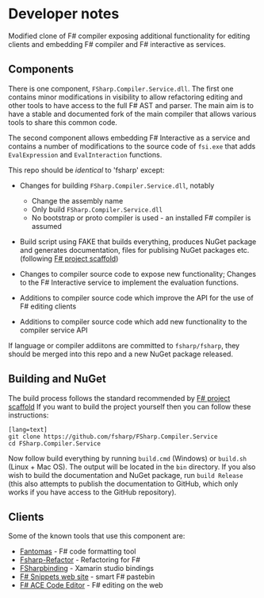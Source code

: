 Developer notes
===============

Modified clone of F# compiler exposing additional functionality for editing clients and embedding F# compiler
and F# interactive as services.

## Components

There is one component, `FSharp.Compiler.Service.dll`. The first one contains minor modifications in visibility 
to allow refactoring editing and other tools to have access to the full F# AST and parser.
The main aim is to have a stable and documented fork of the main compiler that allows various 
tools to share this common code.  

The second component allows embedding F# Interactive as a service and contains a number of
modifications to the source code of `fsi.exe` that adds `EvalExpression` and `EvalInteraction` functions.

This repo should be _identical_ to 'fsharp' except:

  - Changes for building `FSharp.Compiler.Service.dll`, notably
    - Change the assembly name
    - Only build `FSharp.Compiler.Service.dll`
    - No bootstrap or proto compiler is used - an installed F# compiler is assumed

  - Build script using FAKE that builds everything, produces NuGet package and 
    generates documentation, files for publising NuGet packages etc.
    (following [F# project scaffold](https://github.com/fsprojects/FSharp.ProjectScaffold))

  - Changes to compiler source code to expose new functionality; Changes to the
    F# Interactive service to implement the evaluation functions.

  - Additions to compiler source code which improve the API for the use of F# editing clients

  - Additions to compiler source code which add new functionality to the compiler service API

If language or compiler addiitons are committed to `fsharp/fsharp`, they should be merged into 
this repo and a new NuGet package released.

## Building and NuGet

The build process follows the standard recommended by [F# project scaffold](https://github.com/fsprojects/FSharp.ProjectScaffold)
If you want to build the project yourself then you can follow these instructions:

    [lang=text]
    git clone https://github.com/fsharp/FSharp.Compiler.Service
    cd FSharp.Compiler.Service

Now follow build everything by running `build.cmd` (Windows) or `build.sh` (Linux + Mac OS).
The output will be located in the `bin` directory. If you also wish to build the documentation
and NuGet package, run `build Release` (this also attempts to publish the documentation to
GitHub, which only works if you have access to the GitHub repository).

## Clients

Some of the known tools that use this component are:

 * [Fantomas](https://github.com/dungpa/fantomas) - F# code formatting tool
 * [Fsharp-Refactor](https://github.com/Lewix/fsharp-refactor) - Refactoring for F#
 * [FSharpbinding](https://github.com/fsharp/fsharpbinding) - Xamarin studio bindings
 * [F# Snippets web site](http://fssnip.net/) - smart F# pastebin
 * [F# ACE Code Editor](https://github.com/BayardRock/FSharpWebIntellisense/) - F# editing on the web

